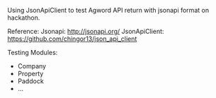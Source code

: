 Using JsonApiClient to test Agword API return with jsonapi format on hackathon.

Reference:
Jsonapi: http://jsonapi.org/
JsonApiClient: https://github.com/chingor13/json_api_client

Testing Modules:
- Company
- Property
- Paddock
- ...